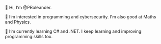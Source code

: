 👋 Hi, I’m @PBoleander.

👀 I’m interested in programming and cybersecurity. I'm also good at Maths and Physics.

🌱 I’m currently learning C# and .NET. I keep learning and improving programming skills too.

<!---
PBoleander/PBoleander is a ✨ special ✨ repository because its `README.md` (this file) appears on your GitHub profile.
You can click the Preview link to take a look at your changes.
--->

